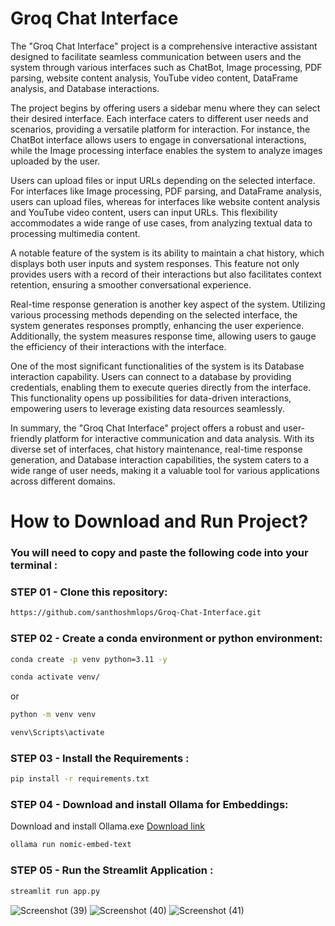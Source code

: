 # Groq Chat Interface

The "Groq Chat Interface" project is a comprehensive interactive assistant designed to facilitate seamless communication between users and the system through various interfaces such as ChatBot, Image processing, PDF parsing, website content analysis, YouTube video content, DataFrame analysis, and Database interactions.

The project begins by offering users a sidebar menu where they can select their desired interface. Each interface caters to different user needs and scenarios, providing a versatile platform for interaction. For instance, the ChatBot interface allows users to engage in conversational interactions, while the Image processing interface enables the system to analyze images uploaded by the user.

Users can upload files or input URLs depending on the selected interface. For interfaces like Image processing, PDF parsing, and DataFrame analysis, users can upload files, whereas for interfaces like website content analysis and YouTube video content, users can input URLs. This flexibility accommodates a wide range of use cases, from analyzing textual data to processing multimedia content.

A notable feature of the system is its ability to maintain a chat history, which displays both user inputs and system responses. This feature not only provides users with a record of their interactions but also facilitates context retention, ensuring a smoother conversational experience.

Real-time response generation is another key aspect of the system. Utilizing various processing methods depending on the selected interface, the system generates responses promptly, enhancing the user experience. Additionally, the system measures response time, allowing users to gauge the efficiency of their interactions with the interface.

One of the most significant functionalities of the system is its Database interaction capability. Users can connect to a database by providing credentials, enabling them to execute queries directly from the interface. This functionality opens up possibilities for data-driven interactions, empowering users to leverage existing data resources seamlessly.

In summary, the "Groq Chat Interface" project offers a robust and user-friendly platform for interactive communication and data analysis. With its diverse set of interfaces, chat history maintenance, real-time response generation, and Database interaction capabilities, the system caters to a wide range of user needs, making it a valuable tool for various applications across different domains.


# How to Download and Run Project?

### You will need to copy and paste the following code into your terminal :

### STEP 01 - Clone this repository:

```bash
https://github.com/santhoshmlops/Groq-Chat-Interface.git
```

### STEP 02 - Create a conda environment or python environment:

```bash
conda create -p venv python=3.11 -y
```

```bash
conda activate venv/
```
or

```bash
python -m venv venv
```

```bash
venv\Scripts\activate
```

### STEP 03 - Install the Requirements : 
```bash
pip install -r requirements.txt
```
### STEP 04 - Download and install Ollama for Embeddings: 

Download and install Ollama.exe [Download link](https://ollama.com/download)

```bash
ollama run nomic-embed-text
```
### STEP 05 - Run the Streamlit Application : 
```bash
streamlit run app.py
```



![Screenshot (39)](https://github.com/santhoshmlops/Groq-Chat-Interface/assets/133121635/ad00ec00-a0ee-4d46-98a4-2a380645ba6a)
![Screenshot (40)](https://github.com/santhoshmlops/Groq-Chat-Interface/assets/133121635/5c05761a-2e74-4b82-80c6-2c4a57e1ac1a)
![Screenshot (41)](https://github.com/santhoshmlops/Groq-Chat-Interface/assets/133121635/7a6ecaa1-e221-4bdb-b881-290f04b6dbb3)
